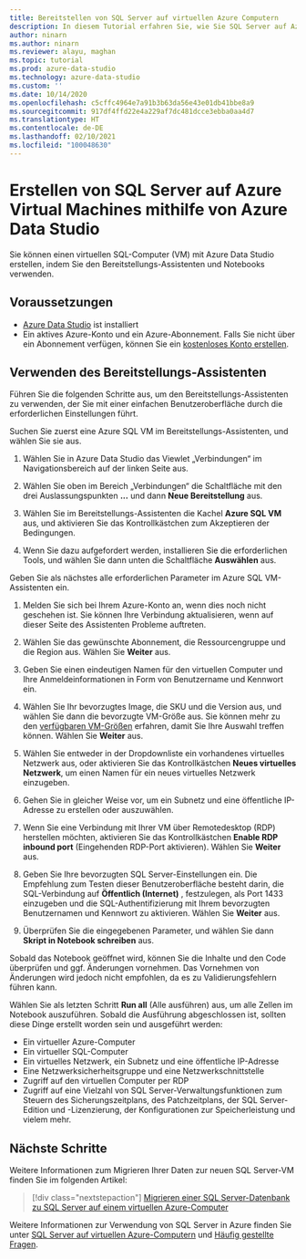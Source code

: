 ```yaml
---
title: Bereitstellen von SQL Server auf virtuellen Azure Computern
description: In diesem Tutorial erfahren Sie, wie Sie SQL Server auf Azure Virtual Machines erstellen können.
author: ninarn
ms.author: ninarn
ms.reviewer: alayu, maghan
ms.topic: tutorial
ms.prod: azure-data-studio
ms.technology: azure-data-studio
ms.custom: ''
ms.date: 10/14/2020
ms.openlocfilehash: c5cffc4964e7a91b3b63da56e43e01db41bbe8a9
ms.sourcegitcommit: 917df4ffd22e4a229af7dc481dcce3ebba0aa4d7
ms.translationtype: HT
ms.contentlocale: de-DE
ms.lasthandoff: 02/10/2021
ms.locfileid: "100048630"
---
```

# <a name="create-sql-server-on-azure-virtual-machines-using-azure-data-studio"></a>Erstellen von SQL Server auf Azure Virtual Machines mithilfe von Azure Data Studio

Sie können einen virtuellen SQL-Computer (VM) mit Azure Data Studio erstellen, indem Sie den Bereitstellungs-Assistenten und Notebooks verwenden.

## <a name="pre-requisites"></a>Voraussetzungen

- [Azure Data Studio](download-azure-data-studio.md) ist installiert
- Ein aktives Azure-Konto und ein Azure-Abonnement. Falls Sie nicht über ein Abonnement verfügen, können Sie ein [kostenloses Konto erstellen](https://azure.microsoft.com/free/).

## <a name="use-the-deployment-wizard"></a>Verwenden des Bereitstellungs-Assistenten

Führen Sie die folgenden Schritte aus, um den Bereitstellungs-Assistenten zu verwenden, der Sie mit einer einfachen Benutzeroberfläche durch die erforderlichen Einstellungen führt.

Suchen Sie zuerst eine Azure SQL VM im Bereitstellungs-Assistenten, und wählen Sie sie aus.

1. Wählen Sie in Azure Data Studio das Viewlet „Verbindungen“ im Navigationsbereich auf der linken Seite aus.

2. Wählen Sie oben im Bereich „Verbindungen“ die Schaltfläche mit den drei Auslassungspunkten **...** und dann **Neue Bereitstellung** aus.

3. Wählen Sie im Bereitstellungs-Assistenten die Kachel **Azure SQL VM** aus, und aktivieren Sie das Kontrollkästchen zum Akzeptieren der Bedingungen.

4. Wenn Sie dazu aufgefordert werden, installieren Sie die erforderlichen Tools, und wählen Sie dann unten die Schaltfläche **Auswählen** aus.

Geben Sie als nächstes alle erforderlichen Parameter im Azure SQL VM-Assistenten ein.

1. Melden Sie sich bei Ihrem Azure-Konto an, wenn dies noch nicht geschehen ist. Sie können Ihre Verbindung aktualisieren, wenn auf dieser Seite des Assistenten Probleme auftreten.

2. Wählen Sie das gewünschte Abonnement, die Ressourcengruppe und die Region aus. Wählen Sie **Weiter** aus.

3. Geben Sie einen eindeutigen Namen für den virtuellen Computer und Ihre Anmeldeinformationen in Form von Benutzername und Kennwort ein.

4. Wählen Sie Ihr bevorzugtes Image, die SKU und die Version aus, und wählen Sie dann die bevorzugte VM-Größe aus. Sie können mehr zu den [verfügbaren VM-Größen](/azure/virtual-machines/sizes) erfahren, damit Sie Ihre Auswahl treffen können. Wählen Sie **Weiter** aus.

5. Wählen Sie entweder in der Dropdownliste ein vorhandenes virtuelles Netzwerk aus, oder aktivieren Sie das Kontrollkästchen **Neues virtuelles Netzwerk**, um einen Namen für ein neues virtuelles Netzwerk einzugeben.

6. Gehen Sie in gleicher Weise vor, um ein Subnetz und eine öffentliche IP-Adresse zu erstellen oder auszuwählen.

7. Wenn Sie eine Verbindung mit Ihrer VM über Remotedesktop (RDP) herstellen möchten, aktivieren Sie das Kontrollkästchen **Enable RDP inbound port** (Eingehenden RDP-Port aktivieren). Wählen Sie **Weiter** aus.

8. Geben Sie Ihre bevorzugten SQL Server-Einstellungen ein. Die Empfehlung zum Testen dieser Benutzeroberfläche besteht darin, die SQL-Verbindung auf **Öffentlich (Internet)** , festzulegen, als Port 1433 einzugeben und die SQL-Authentifizierung mit Ihrem bevorzugten Benutzernamen und Kennwort zu aktivieren. Wählen Sie **Weiter** aus.

9. Überprüfen Sie die eingegebenen Parameter, und wählen Sie dann **Skript in Notebook schreiben** aus.

Sobald das Notebook geöffnet wird, können Sie die Inhalte und den Code überprüfen und ggf. Änderungen vornehmen. Das Vornehmen von Änderungen wird jedoch nicht empfohlen, da es zu Validierungsfehlern führen kann.

Wählen Sie als letzten Schritt **Run all** (Alle ausführen) aus, um alle Zellen im Notebook auszuführen. Sobald die Ausführung abgeschlossen ist, sollten diese Dinge erstellt worden sein und ausgeführt werden:

- Ein virtueller Azure-Computer
- Ein virtueller SQL-Computer
- Ein virtuelles Netzwerk, ein Subnetz und eine öffentliche IP-Adresse
- Eine Netzwerksicherheitsgruppe und eine Netzwerkschnittstelle
- Zugriff auf den virtuellen Computer per RDP
- Zugriff auf eine Vielzahl von SQL Server-Verwaltungsfunktionen zum Steuern des Sicherungszeitplans, des Patchzeitplans, der SQL Server-Edition und -Lizenzierung, der Konfigurationen zur Speicherleistung und vielem mehr.

## <a name="next-steps"></a>Nächste Schritte

Weitere Informationen zum Migrieren Ihrer Daten zur neuen SQL Server-VM finden Sie im folgenden Artikel:

> [!div class="nextstepaction"]
> [Migrieren einer SQL Server-Datenbank zu SQL Server auf einem virtuellen Azure-Computer](/azure/azure-sql/virtual-machines/windows/migrate-to-vm-from-sql-server)

Weitere Informationen zur Verwendung von SQL Server in Azure finden Sie unter [SQL Server auf virtuellen Azure-Computern](/azure/azure-sql/virtual-machines/windows/sql-server-on-azure-vm-iaas-what-is-overview) und [Häufig gestellte Fragen](/azure/azure-sql/virtual-machines/windows/frequently-asked-questions-faq).
